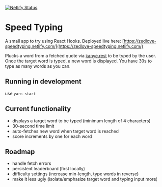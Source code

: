 [![Netlify Status](https://api.netlify.com/api/v1/badges/475e1486-7ce9-4d3d-9ab0-c6a3dfdddae4/deploy-status)](https://app.netlify.com/sites/zedlove-speedtyping/deploys)

# Speed Typing

A small app to try using React Hooks. 
Deployed live here: [https://zedlove-speedtyping.netlify.com/](https://zedlove-speedtyping.netlify.com/)

Plucks a word from a fetched quote via [kanye.rest](https://kanye.rest/) to be typed by the user. Once the target word is typed, a new word is displayed. You have 30s to type as many words as you can.


## Running in development
use `yarn start`

## Current functionality
- displays a target word to be typed (minimum length of 4 characters)
- 30-second time limit
- auto-fetches new word when target word is reached
- score increments by one for each word


## Roadmap
- handle fetch errors
- persistent leaderboard (first locally)
- difficulty settings (increase min-length, type words in reverse)
- make it less ugly (isolate/emphasize target word and typing input more)
